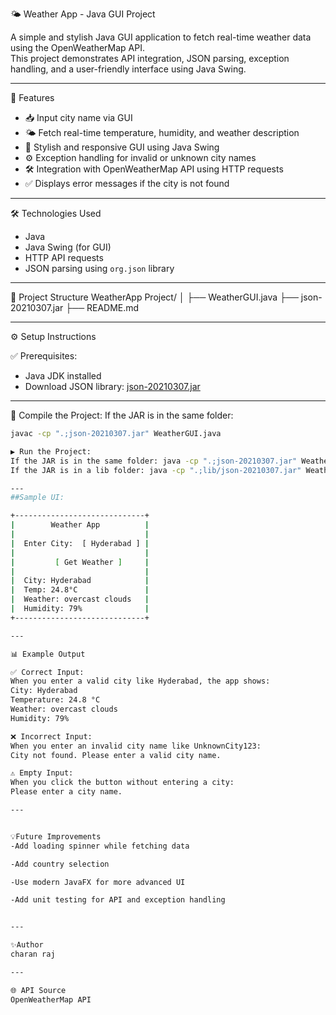 🌤️ Weather App - Java GUI Project

A simple and stylish Java GUI application to fetch real-time weather data using the OpenWeatherMap API.  
This project demonstrates API integration, JSON parsing, exception handling, and a user-friendly interface using Java Swing.

---

🚀 Features
- 📥 Input city name via GUI
- 🌤️ Fetch real-time temperature, humidity, and weather description
- 🎨 Stylish and responsive GUI using Java Swing
- ⚙️ Exception handling for invalid or unknown city names
- 🛠️ Integration with OpenWeatherMap API using HTTP requests
- ✅ Displays error messages if the city is not found

---

🛠️ Technologies Used
- Java
- Java Swing (for GUI)
- HTTP API requests
- JSON parsing using `org.json` library

---

📂 Project Structure
WeatherApp Project/
│
├── WeatherGUI.java
├── json-20210307.jar
├── README.md


---

⚙️ Setup Instructions

✅ Prerequisites:
- Java JDK installed
- Download JSON library: [json-20210307.jar](https://repo1.maven.org/maven2/org/json/json/20210307/json-20210307.jar)

---

🔨 Compile the Project:
If the JAR is in the same folder:
```bash
javac -cp ".;json-20210307.jar" WeatherGUI.java

▶️ Run the Project:
If the JAR is in the same folder: java -cp ".;json-20210307.jar" WeatherGUI
If the JAR is in a lib folder: java -cp ".;lib/json-20210307.jar" WeatherGUI

---
##Sample UI:

+-----------------------------+
|        Weather App          |
|                             |
|  Enter City:  [ Hyderabad ] |
|                             |
|         [ Get Weather ]     |
|                             |
|  City: Hyderabad            |
|  Temp: 24.8°C               |
|  Weather: overcast clouds   |
|  Humidity: 79%              |
+-----------------------------+

---

📊 Example Output

✅ Correct Input:
When you enter a valid city like Hyderabad, the app shows:
City: Hyderabad
Temperature: 24.8 °C
Weather: overcast clouds
Humidity: 79%

❌ Incorrect Input:
When you enter an invalid city name like UnknownCity123:
City not found. Please enter a valid city name.

⚠️ Empty Input:
When you click the button without entering a city:
Please enter a city name.

---


💡Future Improvements
-Add loading spinner while fetching data

-Add country selection

-Use modern JavaFX for more advanced UI

-Add unit testing for API and exception handling


---

✨Author
charan raj

---

🌐 API Source
OpenWeatherMap API
